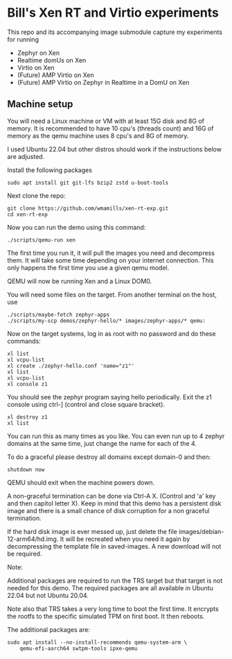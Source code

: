 # Bill's Xen RT and Virtio experiments

This repo and its accompanying image submodule capture my experiments for running
* Zephyr on Xen
* Realtime domUs on Xen
* Virtio on Xen
* (Future) AMP Virtio on Xen
* (Future) AMP Virtio on Zephyr in Realtime in a DomU on Xen

## Machine setup

You will need a Linux machine or VM with at least 15G disk and 8G of memory.
It is recommended to have 10 cpu's (threads count) and 16G of memory as the
qemu machine uses 8 cpu's and 8G of memory.

I used Ubuntu 22.04 but other distros should work if the instructions below are
adjusted.

Install the following packages
```
sudo apt install git git-lfs bzip2 zstd u-boot-tools
```

Next clone the repo:
```
git clone https://github.com/wmamills/xen-rt-exp.git
cd xen-rt-exp
```

Now you can run the demo using this command:
```
./scripts/qemu-run xen
```

The first time you run it, it will pull the images you need and decompress them.
It will take some time depending on your internet connection.
This only happens the first time you use a given qemu model.

QEMU will now be running Xen and a Linux DOM0.

You will need some files on the target.
From another terminal on the host, use
```
./scripts/maybe-fetch zephyr-apps
./scripts/my-scp demos/zephyr-hello/* images/zephyr-apps/* qemu:
```

Now on the target systems, log in as root with no password and do these commands:
```
xl list
xl vcpu-list
xl create ./zephyr-hello.conf 'name="z1"'
xl list
xl vcpu-list
xl console z1
```

You should see the zephyr program saying hello periodically.
Exit the z1 console using ctrl-] (control and close square bracket).
```
xl destroy z1
xl list
```

You can run this as many times as you like.  You can even run up to 4 zephyr
domains at the same time, just change the name for each of the 4.

To do a graceful please destroy all domains except domain-0 and then:
```
shutdown now
```

QEMU should exit when the machine powers down.

A non-graceful termination can be done via Ctrl-A X.
(Control and 'a' key and then capitol letter X).  Keep in mind that this demo
has a persistent disk image and there is a small chance of disk corruption for
a non graceful termination.

If the hard disk image is ever messed up, just delete the
file images/debian-12-arm64/hd.img.  It will be recreated when you need it
again by decompressing the template file in saved-images.  A new download
will not be required.

Note:

Additional packages are required to run the TRS target but that target is
not needed for this demo.  The required packages are all available in
Ubuntu 22.04 but not Ubuntu 20.04.

Note also that TRS takes a very long time to boot the first time.  It encrypts
the rootfs to the specific simulated TPM on first boot.  It then reboots.

The additional packages are:
```
sudo apt install --no-install-recommends qemu-system-arm \
    qemu-efi-aarch64 swtpm-tools ipxe-qemu
```
